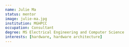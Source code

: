 ```yaml
---
name: Julie Ma
status: mentor
image: julie-ma.jpg
institution: MGHPCC
occupation: Consultant
degree: MS Electrical Engineering and Computer Science
interests: [hardware, hardware architecture]
---
```

